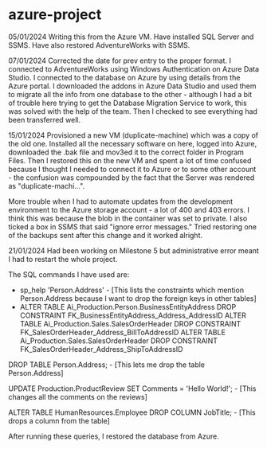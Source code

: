# azure-project

05/01/2024
Writing this from the Azure VM. Have installed SQL Server and SSMS. Have also restored AdventureWorks with SSMS.


07/01/2024
Corrected the date for prev entry to the proper format. I connected to AdventureWorks using Windows Authentication on Azure Data Studio. I connected to the database on Azure by using details from the Azure portal. I downloaded the addons in Azure Data Studio and used them to migrate all the info from one database to the other - although I had a bit of trouble here trying to get the Database Migration Service to work, this was solved with the help of the team. Then I checked to see everything had been transferred well.

15/01/2024
Provisioned a new VM (duplicate-machine) which was a copy of the old one. Installed all the necessary software on here, logged into Azure, downloaded the .bak file and mov3ed it to the correct folder in Program Files. Then I restored this on the new VM and spent a lot of time confused because I thought I needed to connect it to Azure or to some other account - the confusion was compounded by the fact that the Server was rendered as "duplicate-machi...".

More trouble when I had to automate updates from the development environment to the Azure storage account - a lot of 400 and 403 errors. I think this was because the blob in the container was set to private. I also ticked a box in SSMS that said "ignore error messages." Tried restoring one of the backups sent after this change and it worked alright.

21/01/2024
Had been working on Milestone 5 but administrative error meant I had to restart the whole project.

The SQL commands I have used are:
- sp_help 'Person.Address' - [This lists the constraints which mention Person.Address because I want to drop the foreign keys in other tables]
- ALTER TABLE Ai_Production.Person.BusinessEntityAddress
DROP CONSTRAINT FK_BusinessEntityAddress_Address_AddressID
ALTER TABLE Ai_Production.Sales.SalesOrderHeader
DROP CONSTRAINT  FK_SalesOrderHeader_Address_BillToAddressID
ALTER TABLE Ai_Production.Sales.SalesOrderHeader
DROP CONSTRAINT  FK_SalesOrderHeader_Address_ShipToAddressID

DROP TABLE Person.Address; - [This lets me drop the table Person.Address]

UPDATE Production.ProductReview
SET Comments = 'Hello World!'; - [This changes all the comments on the reviews]

ALTER TABLE HumanResources.Employee
DROP COLUMN JobTitle; - [This drops a column from the table]

After running these queries, I restored the database from Azure.
